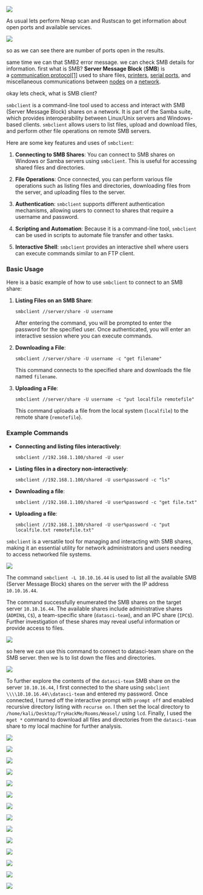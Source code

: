 ![](images/Pasted%20image%2020240805124658.png)

As usual lets perform Nmap scan and Rustscan to get information about open ports and available services.

![](images/Pasted%20image%2020240805125446.png)

so as we can see there are number of ports open in the results.

same time we can that SMB2 error message. we can check SMB details for information.
first what is SMB?
**Server Message Block** (**SMB**) is a [communication protocol](https://en.wikipedia.org/wiki/Communication_protocol "Communication protocol")[[1]](https://en.wikipedia.org/wiki/Server_Message_Block#cite_note-1) used to share files, [printers](https://en.wikipedia.org/wiki/Printer_(computing) "Printer (computing)"), [serial ports](https://en.wikipedia.org/wiki/Serial_port "Serial port"), and miscellaneous communications between [nodes](https://en.wikipedia.org/wiki/Node_(networking) "Node (networking)") on a [network](https://en.wikipedia.org/wiki/Computer_network "Computer network").

okay lets check, what is SMB client?

`smbclient` is a command-line tool used to access and interact with SMB (Server Message Block) shares on a network. It is part of the Samba suite, which provides interoperability between Linux/Unix servers and Windows-based clients. `smbclient` allows users to list files, upload and download files, and perform other file operations on remote SMB servers.

Here are some key features and uses of `smbclient`:

1. **Connecting to SMB Shares**: You can connect to SMB shares on Windows or Samba servers using `smbclient`. This is useful for accessing shared files and directories.
    
2. **File Operations**: Once connected, you can perform various file operations such as listing files and directories, downloading files from the server, and uploading files to the server.
    
3. **Authentication**: `smbclient` supports different authentication mechanisms, allowing users to connect to shares that require a username and password.
    
4. **Scripting and Automation**: Because it is a command-line tool, `smbclient` can be used in scripts to automate file transfer and other tasks.
    
5. **Interactive Shell**: `smbclient` provides an interactive shell where users can execute commands similar to an FTP client.
    

### Basic Usage

Here is a basic example of how to use `smbclient` to connect to an SMB share:

1. **Listing Files on an SMB Share**:
    
    `smbclient //server/share -U username`
    
    After entering the command, you will be prompted to enter the password for the specified user. Once authenticated, you will enter an interactive session where you can execute commands.
    
2. **Downloading a File**:
    
    
    `smbclient //server/share -U username -c "get filename"`
    
    This command connects to the specified share and downloads the file named `filename`.
    
3. **Uploading a File**:
    
    
    `smbclient //server/share -U username -c "put localfile remotefile"`
    
    This command uploads a file from the local system (`localfile`) to the remote share (`remotefile`).
    

### Example Commands

- **Connecting and listing files interactively**:
    
    
    `smbclient //192.168.1.100/shared -U user`
    
- **Listing files in a directory non-interactively**:
    
    
    `smbclient //192.168.1.100/shared -U user%password -c "ls"`
    
- **Downloading a file**:
    
    
    `smbclient //192.168.1.100/shared -U user%password -c "get file.txt"`
    
- **Uploading a file**:
    
    `smbclient //192.168.1.100/shared -U user%password -c "put localfile.txt remotefile.txt"`
    

`smbclient` is a versatile tool for managing and interacting with SMB shares, making it an essential utility for network administrators and users needing to access networked file systems.


![](images/Pasted%20image%2020240805133336.png)

The command `smbclient -L 10.10.16.44` is used to list all the available SMB (Server Message Block) shares on the server with the IP address `10.10.16.44`.

The command successfully enumerated the SMB shares on the target server `10.10.16.44`. The available shares include administrative shares (`ADMIN$`, `C$`), a team-specific share (`datasci-team`), and an IPC share (`IPC$`). Further investigation of these shares may reveal useful information or provide access to files.

![](images/Pasted%20image%2020240805133919.png)

so here we can use this command to connect to datasci-team share on the SMB server. then we ls to list down the files and directories.

![](images/Pasted%20image%2020240805135019.png)


To further explore the contents of the `datasci-team` SMB share on the server `10.10.16.44`, I first connected to the share using `smbclient \\\\10.10.16.44\\datasci-team` and entered my password. Once connected, I turned off the interactive prompt with `prompt off` and enabled recursive directory listing with `recurse on`. I then set the local directory to `/home/kali/Desktop/TryHackMe/Rooms/Weasel/` using `lcd`. Finally, I used the `mget *` command to download all files and directories from the `datasci-team` share to my local machine for further analysis.


![](images/Pasted%20image%2020240805135727.png)

![](images/Pasted%20image%2020240805135833.png)

![](images/Pasted%20image%2020240805135913.png)

![](images/Pasted%20image%2020240805140048.png)

![](images/Pasted%20image%2020240805140720.png)

![](images/Pasted%20image%2020240805141445.png)

![](images/Pasted%20image%2020240805141746.png)

![](images/Pasted%20image%2020240805142050.png)

![](images/Pasted%20image%2020240805142245.png)

![](images/Pasted%20image%2020240805144022.png)


![](images/Pasted%20image%2020240805144414.png)


![](images/Pasted%20image%2020240805144742.png)


![](images/Pasted%20image%2020240805145221.png)


![](images/Pasted%20image%2020240805145242.png)


